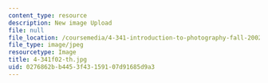 ```yaml
---
content_type: resource
description: New image Upload
file: null
file_location: /coursemedia/4-341-introduction-to-photography-fall-2002/0276862bb4453f43159107d91685d9a3_4-341f02-th.jpg
file_type: image/jpeg
resourcetype: Image
title: 4-341f02-th.jpg
uid: 0276862b-b445-3f43-1591-07d91685d9a3
---
```

